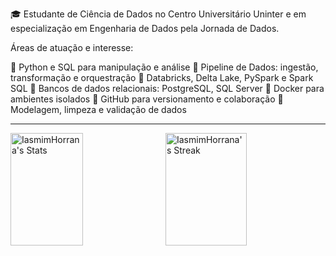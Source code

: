 🎓 Estudante de Ciência de Dados no Centro Universitário Uninter e em especialização em Engenharia de Dados pela Jornada de Dados.

Áreas de atuação e interesse:

🐍 Python e SQL para manipulação e análise
🔄 Pipeline de Dados: ingestão, transformação e orquestração
🚀 Databricks, Delta Lake, PySpark e Spark SQL
🐘 Bancos de dados relacionais: PostgreSQL, SQL Server
🐳 Docker para ambientes isolados
🧪 GitHub para versionamento e colaboração
🧠 Modelagem, limpeza e validação de dados

---

<div style="display:flex; justify-content:space-between;">
  <img width="48%" height="180px" src="https://github-readme-stats.vercel.app/api?username=IasmimHorrana&theme=nord&show_icons=true&hide_border=false&count_private=true" alt="IasmimHorrana's Stats" />
  <img width="50.8%" height="180px" src="https://github-readme-streak-stats.herokuapp.com/?user=IasmimHorrana&theme=nord&hide_border=false" alt="IasmimHorrana's Streak" />
</div>








